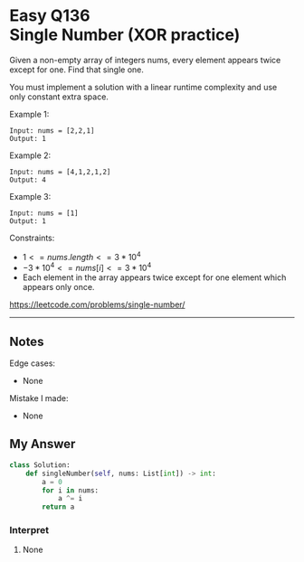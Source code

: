 # Easy Q136 <br> Single Number (XOR practice)

Given a non-empty array of integers nums, every element appears twice except for one. Find that single one.

You must implement a solution with a linear runtime complexity and use only constant extra space.



Example 1:
```
Input: nums = [2,2,1]
Output: 1
```
Example 2:
```
Input: nums = [4,1,2,1,2]
Output: 4
```
Example 3:
```
Input: nums = [1]
Output: 1
```

Constraints:

* $1 <= nums.length <= 3 * 10^4$
* $-3 * 10^4 <= nums[i] <= 3 * 10^4$
* Each element in the array appears twice except for one element which appears only once.

https://leetcode.com/problems/single-number/

------------------------------
## Notes
Edge cases:
* None

 Mistake I made:
* None

## My Answer
```Python
class Solution:
    def singleNumber(self, nums: List[int]) -> int:
        a = 0
        for i in nums:
            a ^= i
        return a
```
### Interpret
1. None






